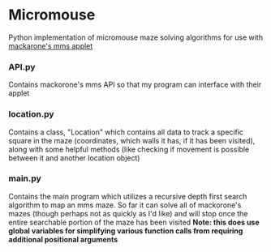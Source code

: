 # Micromouse
Python implementation of micromouse maze solving algorithms for use with [mackarone's mms applet](https://github.com/mackorone/mms)

### API.py
Contains mackorone's mms API so that my program can interface with their applet

### location.py
Contains a class, "Location" which contains all data to track a specific square in the maze (coordinates, which walls it has, if it has been visited), along with some helpful methods (like checking if movement is possible between it and another location object)

### main.py
Contains the main program which utilizes a recursive depth first search algorithm to map an mms maze. So far it can solve all of mackorone's mazes (though perhaps not as quickly as I'd like) and will stop once the entire searchable portion of the maze has been visited
**Note: this does use global variables for simplifying various function calls from requiring additional positional arguments**
